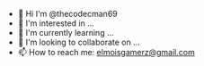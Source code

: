 - 👋 Hi I'm @thecodecman69
- 👀 I'm interested in ...
- 🌱 I'm currently learning ...
- 💞️ I'm looking to collaborate on ...
- 📫 How to reach me: elmoisgamerz@gmail.com

<!---
thecodecman69/thecodecman69 is a ✨ special ✨ repository because its `README.md` (this file) appears on your GitHub profile.
You can click the Preview link to take a look at your changes.
--->
